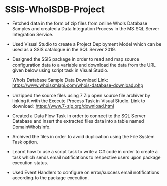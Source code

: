# SSIS-WhoISDB-Project
- Fetched data in the form of zip files from online WhoIs Database Samples and created a Data Integration Process in the MS SQL Server Integration Service.
- Used Visual Studio to create a Project Deployment Model which can be used as a SSIS catalogue in the SQL Server 2019.
- Designed the SSIS package in order to read and map source configuration data to a variable and download the data from the URL given below using script task in Visual Studio.

  WhoIs Database Sample Data Download Link:
  https://www.whoisxmlapi.com/whois-database-download.php

- Unzipped the source files using 7 Zip open source file archiver by linking it with the Execute Process Task in Visual Studio.
  Link to download: https://www.7-zip.org/download.html

- Created a Data Flow Task in order to connect to the SQL Server Database and insert the extracted files data into a table named DomainWhoIsInfo.
- Archived the files in order to avoid duplication using the File System Task option.
- Learnt how to use a script task to write a C# code in order to create a task which sends email notifications to respective users upon package execution status.
- Used Event Handlers to configure on error/success email notifications according to the package execution.
